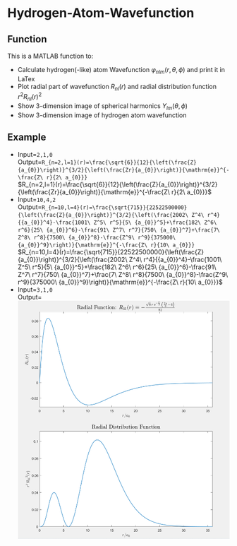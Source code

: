 # Hydrogen-Atom-Wavefunction
## Function  
This is a MATLAB function to:  
- Calculate hydrogen(-like) atom Wavefunction $\varphi_{nlm}(r,\theta,\phi)$ and print it in LaTex  
- Plot radial part of wavefunction $R_{nl}(r)$ and radial distribution function $r^2{R_{nl}(r)}^2$  
- Show 3-dimension image of spherical harmonics $Y_{lm}(\theta,\phi)$ 
- Show 3-dimension image of hydrogen atom wavefunction
## Example
- Input=`2,1,0`  
Output=`R_{n=2,l=1}(r)=\frac{\sqrt{6}}{12}{\left(\frac{Z}{a_{0}}\right)}^{3/2}{\left(\frac{Zr}{a_{0}}\right)}{\mathrm{e}}^{-\frac{Z\ r}{2\ a_{0}}}`  
$R_{n=2,l=1}(r)=\frac{\sqrt{6}}{12}{\left(\frac{Z}{a_{0}}\right)}^{3/2}{\left(\frac{Zr}{a_{0}}\right)}{\mathrm{e}}^{-\frac{Z\ r}{2\ a_{0}}}$
- Input=`10,4,2`  
Output=`R_{n=10,l=4}(r)=\frac{\sqrt{715}}{22522500000}{\left(\frac{Z}{a_{0}}\right)}^{3/2}{\left(\frac{2002\ Z^4\ r^4}{{a_{0}}^4}-\frac{1001\ Z^5\ r^5}{5\ {a_{0}}^5}+\frac{182\ Z^6\ r^6}{25\ {a_{0}}^6}-\frac{91\ Z^7\ r^7}{750\ {a_{0}}^7}+\frac{7\ Z^8\ r^8}{7500\ {a_{0}}^8}-\frac{Z^9\ r^9}{375000\ {a_{0}}^9}\right)}{\mathrm{e}}^{-\frac{Z\ r}{10\ a_{0}}}`
$R_{n=10,l=4}(r)=\frac{\sqrt{715}}{22522500000}{\left(\frac{Z}{a_{0}}\right)}^{3/2}{\left(\frac{2002\ Z^4\ r^4}{{a_{0}}^4}-\frac{1001\ Z^5\ r^5}{5\ {a_{0}}^5}+\frac{182\ Z^6\ r^6}{25\ {a_{0}}^6}-\frac{91\ Z^7\ r^7}{750\ {a_{0}}^7}+\frac{7\ Z^8\ r^8}{7500\ {a_{0}}^8}-\frac{Z^9\ r^9}{375000\ {a_{0}}^9}\right)}{\mathrm{e}}^{-\frac{Z\ r}{10\ a_{0}}}$  
- Input=`3,1,0`  
Output=  
![Radial](https://github.com/Jatro-Tao/Hydrogen-Atom-Wavefunction/blob/main/Image/Radial_n%3D3_l%3D1.png "Radial wavefunction")
